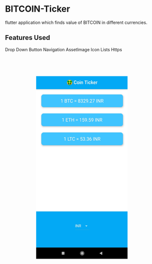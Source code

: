 # BITCOIN-Ticker
flutter application which finds value of BITCOIN in different currencies.

## Features Used
Drop Down Button
Navigation
AssetImage
Icon
Lists
Https

<br>
<br>
<br>
<p align="center">
<img src="screenshots/img2.jpg" height = 600 width= 300>
</p>
